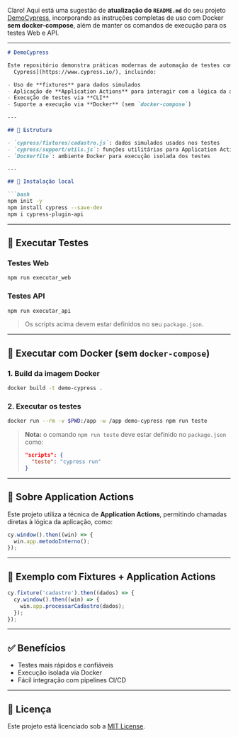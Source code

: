 Claro! Aqui está uma sugestão de **atualização do `README.md`** 
do seu projeto [DemoCypress](https://github.com/rafaelsuzano/DemoCypress), 
incorporando as instruções completas de uso com Docker **sem docker-compose**, além de manter os comandos de execução para os testes Web e API.

---

````markdown
# DemoCypress

Este repositório demonstra práticas modernas de automação de testes com [
  Cypress](https://www.cypress.io/), incluindo:

- Uso de **fixtures** para dados simulados
- Aplicação de **Application Actions** para interagir com a lógica da aplicação
- Execução de testes via **CLI**
- Suporte a execução via **Docker** (sem `docker-compose`)

---

## 📁 Estrutura

- `cypress/fixtures/cadastro.js`: dados simulados usados nos testes
- `cypress/support/utils.js`: funções utilitárias para Application Actions
- `Dockerfile`: ambiente Docker para execução isolada dos testes

---

## 🚀 Instalação local

```bash
npm init -y
npm install cypress --save-dev
npm i cypress-plugin-api
````

---

## 🧪 Executar Testes

### Testes Web

```bash
npm run executar_web
```

### Testes API

```bash
npm run executar_api
```

> Os scripts acima devem estar definidos no seu `package.json`.

---

## 🐳 Executar com Docker (sem `docker-compose`)

### 1. **Build da imagem Docker**

```bash
docker build -t demo-cypress .
```

### 2. **Executar os testes**

```bash
docker run --rm -v $PWD:/app -w /app demo-cypress npm run teste
```

> **Nota:** o comando `npm run teste` deve estar definido no `package.json` como:
>
> ```json
> "scripts": {
>   "teste": "cypress run"
> }
> ```

---

## 🧠 Sobre Application Actions

Este projeto utiliza a técnica de **Application Actions**, permitindo chamadas diretas à lógica da aplicação, como:

```js
cy.window().then((win) => {
  win.app.metodoInterno();
});
```

---

## 🧪 Exemplo com Fixtures + Application Actions

```js
cy.fixture('cadastro').then((dados) => {
  cy.window().then((win) => {
    win.app.processarCadastro(dados);
  });
});
```

---

## ✅ Benefícios

* Testes mais rápidos e confiáveis
* Execução isolada via Docker
* Fácil integração com pipelines CI/CD

---

## 📄 Licença

Este projeto está licenciado sob a [MIT License](LICENSE).


